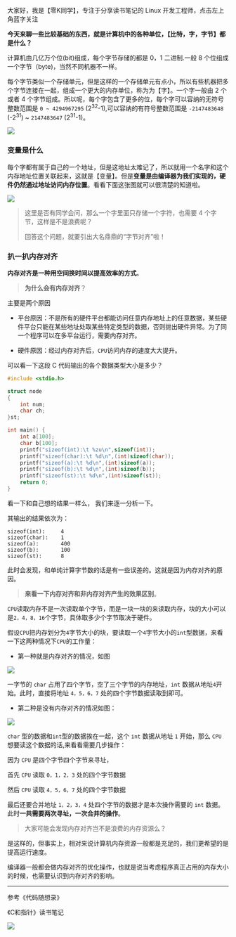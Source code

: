
大家好，我是【零K同学】，专注于分享读书笔记的 Linux 开发工程师，点击左上角蓝字关注


**今天来聊一些比较基础的东西，就是计算机中的各种单位，【比特，字，字节】都是什么？**

计算机由几亿万个位(bit)组成，每个字节存储的都是 0，1 二进制.一般 8 个位组成一个字节（byte)，当然不同机器不一样。

每个字节类似一个存储单元，但是这样的一个存储单元有点小，所以有些机器把多个字节连接在一起，组成一个更大的内存单位，称为为【字】。一个字一般由 2 个 或者 4 个字节组成。所以呢，每个字包含了更多的位，每个字可以容纳的无符号整数范围是 `0 ~ 4294967295` (2<sup>32</sup>-1),可以容纳的有符号整数范围是 `-2147483648` (-2<sup>31</sup>) ~ `2147483647` (2<sup>31</sup>-1)。

![](https://cdn.jsdelivr.net/gh/kendall-cpp/blogPic@main/blog-img-01/字和直接01.2nxcg451ni40.png)

### 变量是什么

每个字都有属于自己的一个地址，但是这地址太难记了，所以就用一个名字和这个内存地址位置关联起来，这就是【变量】。但是**变量是由编译器为我们实现的，硬件仍然通过地址访问内存位置**。看看下面这张图就可以很清楚的知道啦。

![](https://cdn.jsdelivr.net/gh/kendall-cpp/blogPic@main/blog-img-01/变量.2s24hubb6ts0.png)

> 这里是否有同学会问，那么一个字里面只存储一个字符，也需要 4 个字节，这样是不是浪费呢？	
> 
> 回答这个问题，就要引出大名鼎鼎的“字节对齐”啦！

### 扒一扒内存对齐

**内存对齐是一种用空间换时间以提高效率的方式**。

> **为什么会有内存对齐**？

主要是两个原因

- 平台原因：不是所有的硬件平台都能访问任意内存地址上的任意数据，某些硬件平台只能在某些地址处取某些特定类型的数据，否则抛出硬件异常。为了同一个程序可以在多平台运行，需要内存对齐。

- 硬件原因：经过内存对齐后，`CPU`访问内存的速度大大提升。

可以看一下这段 C 代码输出的各个数据类型大小是多少？

```cpp
#include <stdio.h>

struct node
{
	int num;
	char ch;
}st;

int main() {
	int a[100];
	char b[100];
	printf("sizeof(int):\t %zu\n",sizeof(int));
	printf("sizeof(char):\t %d\n",(int)sizeof(char));
	printf("sizeof(a):\t %d\n",(int)sizeof(a));
	printf("sizeof(b):\t %d\n",(int)sizeof(b));
	printf("sizeof(st):\t %d\n",(int)sizeof(st));
	return 0;
}

```

看一下和自己想的结果一样么， 我们来逐一分析一下。

其输出的结果依次为：

```
sizeof(int):     4
sizeof(char):    1
sizeof(a):       400
sizeof(b):       100
sizeof(st):      8
```

此时会发现，和单纯计算字节数的话是有一些误差的。这就是因为内存对齐的原因。

> **来看一下内存对齐和非内存对齐产生的效果区别**。

`CPU`读取内存不是一次读取单个字节，而是一块一块的来读取内存，块的大小可以是`2，4，8，16`个字节，具体取多少个字节取决于硬件。

假设`CPU`把内存划分为`4`字节大小的块，要读取一个`4`字节大小的`int`型数据，来看一下这两种情况下`CPU`的工作量：

- 第一种就是内存对齐的情况，如图

![](https://cdn.jsdelivr.net/gh/kendall-cpp/blogPic@main/寻offer总结/内存对齐01.png)

一字节的 `char` 占用了四个字节，空了三个字节的内存地址，`int` 数据从地址`4`开始。此时，直接将地址 `4，5，6，7` 处的四个字节数据读取到即可。

- 第二种是没有内存对齐的情况如图：

![](https://cdn.jsdelivr.net/gh/kendall-cpp/blogPic@main/寻offer总结/内存对齐02.png)

`char` 型的数据和`int`型的数据挨在一起，这个 `int` 数据从地址 `1` 开始，那么 `CPU` 想要读这个数据的话,来看看需要几步操作：

因为 `CPU` 是四个字节四个字节来寻址，

首先 `CPU` 读取 `0，1，2，3` 处的四个字节数据

然后 `CPU` 读取 `4，5，6，7` 处的四个字节数据

最后还要合并地址 `1，2，3，4` 处四个字节的数据才是本次操作需要的 `int` 数据。此时**一共需要两次寻址，一次合并的操作**。

> 大家可能会发现内存对齐岂不是浪费的内存资源么？

是这样的，但事实上，相对来说计算机内存资源一般都是充足的，我们更希望的是提高运行速度。

编译器一般都会做内存对齐的优化操作，也就是说当考虑程序真正占用的内存大小的时候，也需要认识到内存对齐的影响。

-----

参考《代码随想录》

《C和指针》读书笔记

![](https://cdn.jsdelivr.net/gh/kendall-cpp/blogPic@main/blog-img-01/公众号.56g0fjb12ds0.jpg)
